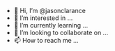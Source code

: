 - 👋 Hi, I’m @jasonclarance
- 👀 I’m interested in ...
- 🌱 I’m currently learning ...
- 💞️ I’m looking to collaborate on ...
- 📫 How to reach me ...

<!---
jasonclarance/jasonclarance is a ✨ special ✨ repository because its `README.md` (this file) appears on your GitHub profile.
You can click the Preview link to take a look at your changes.
--->

